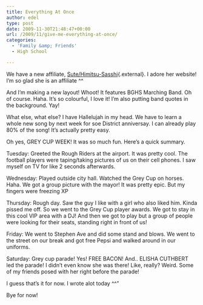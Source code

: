 ```yaml
---
title: Everything At Once
author: edel
type: post
date: 2009-11-30T21:48:47+00:00
url: /2009/11/give-me-everything-at-once/
categories:
  - 'Family &amp; Friends'
  - High School

---
```

We have a new affiliate, [Sute/Himitsu-Sasshi][1]{.external}. I adore her website! I&#8217;m so glad she is an affiliate ^^

And I&#8217;m making a new layout! Whoot! It features BGHS Marching Band. Oh of course. Haha. It&#8217;s so colourful, I love it! I&#8217;m also putting band quotes in the background. Yay!

What else, what else? I have Hallelujah in my head. We have to learn a whole new song by next week for soe District anniversay. I can already play 80% of the song! It&#8217;s actually pretty easy.

Oh yes, GREY CUP WEEK! It was so much fun. Here&#8217;s a quick summary.

Tuesday: Greeted the Rough Riders at the airport. It was pretty cool. The football players were taping/taking pictures of us on their cell phones. I saw myself on TV for like 2 seconds afterwards.

Wednesday: Played outside city hall. Watched the Grey Cup on horses. Haha. We got a group picture with the mayor! It was pretty epic. But my fingers were freezing XP

Thursday: Rough day. Saw the guy I like with a girl who also liked him. Kinda pissed me off. So we went to the Grey Cup player awards. We got to stay in this cool VIP area with a DJ! And then we got to play but a group of people were looking for their seats, standing right in front of us!

Friday: We went to Stephen Ave and did some stand and blows. We went to the street on our break and got free Pepsi and walked around in our uniforms.

Saturday: Grey cup parade! Yes! FREE BACON! And.. ELISHA CUTHBERT led the parade! I didn&#8217;t even know she was there! Like, really? Weird. Some of my friends posed with her right before the parade!

I guess that&#8217;s it for now. I wrote alot today ^^&#8221;
  
Bye for now!

<ol class="footnote">
</ol>

 [1]: http://www.himitsu-sasshi.net/